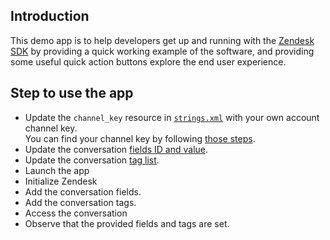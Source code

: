 ## Introduction

This demo app is to help developers get up and running with the [Zendesk SDK](https://developer.zendesk.com/documentation/zendesk-web-widget-sdks/sdks/android/getting_started/) by providing a quick working example of the software, and providing some useful quick action buttons explore the end user experience.

## Step to use the app

* Update the `channel_key` resource in [`strings.xml`](./app/src/main/res/values/strings.xml) with your own account channel key.  
You can find your channel key by following [those steps](https://support.zendesk.com/hc/en-us/articles/1260801714930).
* Update the conversation [fields ID and value](https://developer.zendesk.com/documentation/zendesk-web-widget-sdks/sdks/android/messaging_metadata/#setting-conversation-fields).
* Update the conversation [tag list](https://developer.zendesk.com/documentation/zendesk-web-widget-sdks/sdks/android/messaging_metadata/#setting-conversation-tags).
* Launch the app
* Initialize Zendesk
* Add the conversation fields.
* Add the conversation tags.
* Access the conversation
* Observe that the provided fields and tags are set.
